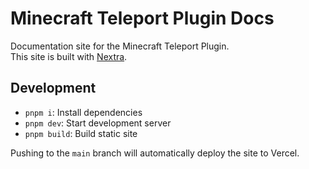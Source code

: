 # Minecraft Teleport Plugin Docs

Documentation site for the Minecraft Teleport Plugin.  
This site is built with [Nextra](https://nextra.site/).

## Development

- `pnpm i`: Install dependencies
- `pnpm dev`: Start development server
- `pnpm build`: Build static site

Pushing to the `main` branch will automatically deploy the site to Vercel.
